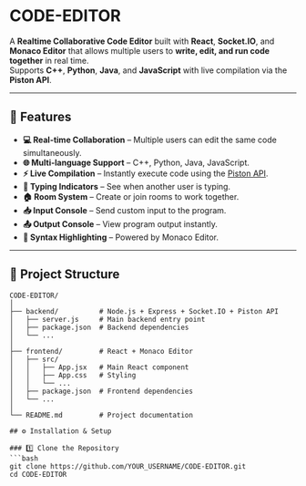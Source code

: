 # CODE-EDITOR

A **Realtime Collaborative Code Editor** built with **React**, **Socket.IO**, and **Monaco Editor** that allows multiple users to **write, edit, and run code together** in real time.  
Supports **C++**, **Python**, **Java**, and **JavaScript** with live compilation via the **Piston API**.  

---

## 📌 Features

- **💻 Real-time Collaboration** – Multiple users can edit the same code simultaneously.
- **🌐 Multi-language Support** – C++, Python, Java, JavaScript.
- **⚡ Live Compilation** – Instantly execute code using the [Piston API](https://github.com/engineer-man/piston).
- **👀 Typing Indicators** – See when another user is typing.
- **🏠 Room System** – Create or join rooms to work together.
- **📥 Input Console** – Send custom input to the program.
- **📤 Output Console** – View program output instantly.
- **🎨 Syntax Highlighting** – Powered by Monaco Editor.

---

## 📂 Project Structure

```plaintext
CODE-EDITOR/
│
├── backend/          # Node.js + Express + Socket.IO + Piston API
│   ├── server.js     # Main backend entry point
│   ├── package.json  # Backend dependencies
│   └── ...
│
├── frontend/         # React + Monaco Editor
│   ├── src/
│   │   ├── App.jsx   # Main React component
│   │   ├── App.css   # Styling
│   │   └── ...
│   ├── package.json  # Frontend dependencies
│   └── ...
│
└── README.md         # Project documentation

## ⚙️ Installation & Setup

### 1️⃣ Clone the Repository
```bash
git clone https://github.com/YOUR_USERNAME/CODE-EDITOR.git
cd CODE-EDITOR





